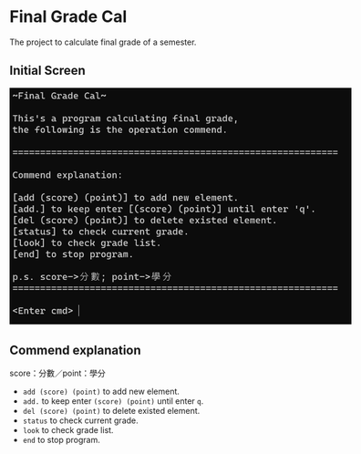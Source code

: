 # Final Grade Cal

The project to calculate final grade of a semester.

## Initial Screen

<div style="text-align:center;">
  <img src="initial.png" alt="Image" style="max-width:600px; height:auto;">
</div>

## Commend explanation

score：分數／point：學分

- `add (score) (point)` to add new element.
- `add.` to keep enter `(score) (point)` until enter `q`.
- `del (score) (point)` to delete existed element.
- `status` to check current grade.
- `look` to check grade list.
- `end` to stop program.